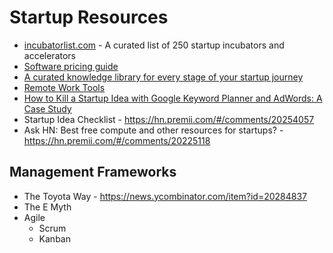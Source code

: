 # Startup Resources

- [incubatorlist.com](https://incubatorlist.com/) - A curated list of 250 startup incubators and accelerators
- [Software pricing guide](https://news.ycombinator.com/item?id=22027912)
- [A curated knowledge library for every stage of your startup journey](https://roadtoscale.com/)
- [Remote Work Tools](https://nohq.co/tools/)
- [How to Kill a Startup Idea with Google Keyword Planner and AdWords: A Case Study](https://hn.premii.com/#/comments/22110004)
- Startup Idea Checklist - https://hn.premii.com/#/comments/20254057
- Ask HN: Best free compute and other resources for startups? - https://hn.premii.com/#/comments/20225118



## Management Frameworks

- The Toyota Way - https://news.ycombinator.com/item?id=20284837
- The E Myth
- Agile
  - Scrum
  - Kanban